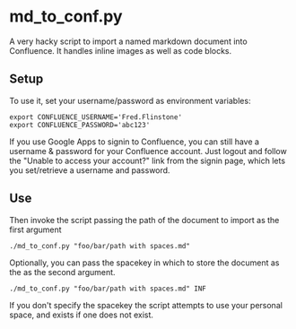 # md_to_conf.py

A very hacky script to import a named markdown document into Confluence. It handles inline images as well as code blocks. 

## Setup

To use it, set your username/password as environment variables: 

	export CONFLUENCE_USERNAME='Fred.Flinstone'
	export CONFLUENCE_PASSWORD='abc123'

If you use Google Apps to signin to Confluence, you can still have a username & password for your Confluence account. Just logout and follow the "Unable to access your account?" link from the signin page, which lets you set/retrieve a username and password.

## Use

Then invoke the script passing the path of the document to import as the first argument

	./md_to_conf.py "foo/bar/path with spaces.md"

Optionally, you can pass the spacekey in which to store the document as the as the second argument. 

	./md_to_conf.py "foo/bar/path with spaces.md" INF

If you don't specify the spacekey the script attempts to use your personal space, and exists if one does not exist. 

